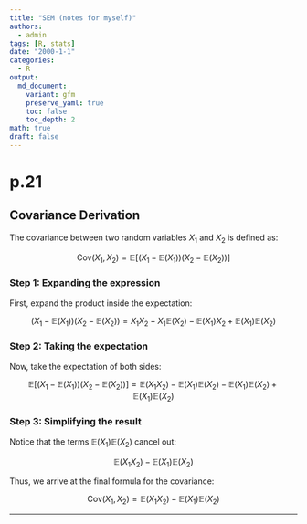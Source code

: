 ```yaml
---
title: "SEM (notes for myself)"
authors: 
  - admin
tags: [R, stats]
date: "2000-1-1"
categories: 
  - R
output:
  md_document:
    variant: gfm
    preserve_yaml: true
    toc: false
    toc_depth: 2
math: true
draft: false
---
```


# p.21

## Covariance Derivation

The covariance between two random variables $X_1$ and $X_2$ is defined
as:

$$
\text{Cov}(X_1, X_2) = \mathbb{E}\left[(X_1 - \mathbb{E}(X_1))(X_2 - \mathbb{E}(X_2))\right]
$$

### Step 1: Expanding the expression

First, expand the product inside the expectation:

$$
(X_1 - \mathbb{E}(X_1))(X_2 - \mathbb{E}(X_2)) = X_1X_2 - X_1\mathbb{E}(X_2) - \mathbb{E}(X_1)X_2 + \mathbb{E}(X_1)\mathbb{E}(X_2)
$$

### Step 2: Taking the expectation

Now, take the expectation of both sides:

$$
\mathbb{E}\left[(X_1 - \mathbb{E}(X_1))(X_2 - \mathbb{E}(X_2))\right] = \mathbb{E}(X_1X_2) - \mathbb{E}(X_1)\mathbb{E}(X_2) - \mathbb{E}(X_1)\mathbb{E}(X_2) + \mathbb{E}(X_1)\mathbb{E}(X_2)
$$

### Step 3: Simplifying the result

Notice that the terms $\mathbb{E}(X_1)\mathbb{E}(X_2)$ cancel out:

$$
\mathbb{E}(X_1X_2) - \mathbb{E}(X_1)\mathbb{E}(X_2)
$$

Thus, we arrive at the final formula for the covariance:

$$
\text{Cov}(X_1, X_2) = \mathbb{E}(X_1X_2) - \mathbb{E}(X_1)\mathbb{E}(X_2)
$$

------------------------------------------------------------------------
